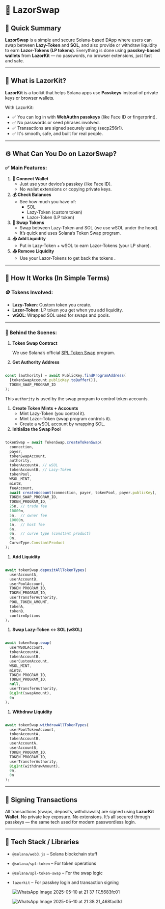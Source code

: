 # 🚀 LazorSwap

## 🔗 Quick Summary

**LazorSwap** is a simple and secure Solana-based DApp where users can swap between **Lazy-Token** and **SOL**, and also provide or withdraw liquidity to earn **Lazor-Tokens (LP tokens)**. Everything is done using **passkey-based wallets** from **LazorKit** — no passwords, no browser extensions, just fast and safe.

---

## 🔐 What is LazorKit?

**LazorKit** is a toolkit that helps Solana apps use **Passkeys** instead of private keys or browser wallets.

With LazorKit:

- ✅ You can log in with **WebAuthn passkeys** (like Face ID or fingerprint).
- ✅ No passwords or seed phrases involved.
- ✅ Transactions are signed securely using  (secp256r1).
- ✅ It's smooth, safe, and built for real people.

---

## ⚙️ What Can You Do on LazorSwap?

### ✅ Main Features:

1. **🔑 Connect Wallet**
    - Just use your device’s passkey (like Face ID).
    - No wallet extensions or copying private keys.
2. **💰 Check Balances**
    - See how much you have of:
        - SOL
        - Lazy-Token (custom token)
        - Lazor-Token (LP token)
3. **🔄 Swap Tokens**
    - Swap between Lazy-Token and SOL (we use wSOL under the hood).
    - It’s quick and uses Solana’s Token Swap program.
4. **📥 Add Liquidity**
    - Put in Lazy-Token + wSOL to earn Lazor-Tokens (your LP share).
5. **📤 Remove Liquidity**
    - Use your Lazor-Tokens to get back the tokens .

---

## 🔧 How It Works (In Simple Terms)

### 🪙 Tokens Involved:

- **Lazy-Token**: Custom token you create.
- **Lazor-Token**: LP token you get when you add liquidity.
- **wSOL**: Wrapped SOL used for swaps and pools.

---

### 🧱 Behind the Scenes:

1. **Token Swap Contract**
    
    We use Solana’s official [SPL Token Swap](https://github.com/solana-labs/solana-program-library/tree/master/token-swap/program) program.
    
2. **Get Authority Address**

```jsx

const [authority] = await PublicKey.findProgramAddress(
  [tokenSwapAccount.publicKey.toBuffer()],
  TOKEN_SWAP_PROGRAM_ID
);

```

This `authority` is used by the swap program to control token accounts.

1. **Create Token Mints + Accounts**
    - Mint Lazy-Token (you control it).
    - Mint Lazor-Token (swap program controls it).
    - Create a wSOL account by wrapping SOL.
2. **Initialize the Swap Pool**

```jsx

tokenSwap = await TokenSwap.createTokenSwap(
  connection,
  payer,
  tokenSwapAccount,
  authority,
  tokenAccountA, // wSOL
  tokenAccountB, // Lazy-Token
  tokenPool,
  WSOL_MINT,
  mintB,
  feeAccount,
  await createAccount(connection, payer, tokenPool, payer.publicKey),
  TOKEN_SWAP_PROGRAM_ID,
  TOKEN_PROGRAM_ID,
  25n, // trade fee
  10000n,
  5n,  // owner fee
  10000n,
  1n,  // host fee
  6n,
  0n,  // curve type (constant product)
  0n,
  CurveType.ConstantProduct
);

```

1. **Add Liquidity**

```jsx

await tokenSwap.depositAllTokenTypes(
  userAccountA,
  userAccountB,
  userPoolAccount,
  TOKEN_PROGRAM_ID,
  TOKEN_PROGRAM_ID,
  userTransferAuthority,
  POOL_TOKEN_AMOUNT,
  tokenA,
  tokenB,
  confirmOptions
);

```

1. **Swap Lazy-Token ↔ SOL (wSOL)**

```jsx

await tokenSwap.swap(
  userWSOLAccount,
  tokenAccountA,
  tokenAccountB,
  userCustomAccount,
  WSOL_MINT,
  mintB,
  TOKEN_PROGRAM_ID,
  TOKEN_PROGRAM_ID,
  null,
  userTransferAuthority,
  BigInt(swapAmount),
  0n
);

```

1. **Withdraw Liquidity**

```jsx

await tokenSwap.withdrawAllTokenTypes(
  userPoolTokenAccount,
  tokenAccountA,
  tokenAccountB,
  userAccountA,
  userAccountB,
  TOKEN_PROGRAM_ID,
  TOKEN_PROGRAM_ID,
  userTransferAuthority,
  BigInt(withdrawAmount),
  0n,
  0n
);

```

---

## 🔏 Signing Transactions

All transactions (swaps, deposits, withdrawals) are signed using **LazorKit Wallet**. No private key exposure. No extensions. It’s all secured through passkeys — the same tech used for modern passwordless login.

---

## 🧰 Tech Stack / Libraries

- `@solana/web3.js` – Solana blockchain stuff
- `@solana/spl-token` – For token operations
- `@solana/spl-token-swap` – For the swap logic
- `lazorkit` – For passkey login and transaction signing

  ![WhatsApp Image 2025-05-10 at 21 37 17_5683fc01](https://github.com/user-attachments/assets/e28b5a46-7ce2-4fbc-9b0f-bb9bef82a434)


  ![WhatsApp Image 2025-05-10 at 21 38 21_468fad3d](https://github.com/user-attachments/assets/ffb093f5-ec20-48de-a2d3-7f7e9654b11d)



